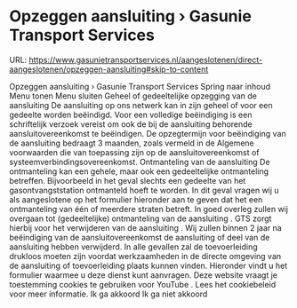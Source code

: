 # Opzeggen aansluiting › Gasunie Transport Services

URL: https://www.gasunietransportservices.nl/aangeslotenen/direct-aangeslotenen/opzeggen-aansluiting#skip-to-content

Opzeggen aansluiting › Gasunie Transport Services
Spring naar inhoud
Menu tonen
Menu sluiten
Geheel of gedeeltelijke opzegging van de
aansluiting
De
aansluiting
op ons netwerk kan in zijn geheel of voor een gedeelte worden beëindigd. Voor een volledige beëindiging is een schriftelijk verzoek vereist om ook de bij de
aansluiting
behorende
aansluitovereenkomst
te beëindigen. De opzegtermijn voor beëindiging van de
aansluiting
bedraagt 3 maanden, zoals vermeld in de
Algemene voorwaarden
die van toepassing zijn op de
aansluitovereenkomst
of systeemverbindingsovereenkomst.
Ontmanteling van de
aansluiting
De ontmanteling kan een gehele, maar ook een gedeeltelijke ontmanteling betreffen. Bijvoorbeeld in het geval slechts een gedeelte van het gasontvangststation ontmanteld hoeft te worden. In dit geval vragen wij u als
aangeslotene
op het formulier hieronder aan te geven dat het een ontmanteling van één of meerdere straten betreft.
In goed overleg zullen wij overgaan tot (gedeeltelijke) ontmanteling van de
aansluiting
.
GTS
zorgt hierbij voor het verwijderen van de
aansluiting
. Wij zullen binnen 2 jaar na beëindiging van de
aansluitovereenkomst
de
aansluiting
of deel van de
aansluiting
hebben verwijderd.
In alle gevallen zal de toevoerleiding drukloos moeten zijn voordat werkzaamheden in de directe omgeving van de
aansluiting
of toevoerleiding plaats kunnen vinden.
Hieronder vindt u het formulier waarmee u deze dienst kunt aanvragen.
Deze website vraagt je toestemming cookies te gebruiken voor
YouTube
. Lees het
cookiebeleid
voor meer informatie.
Ik ga akkoord
Ik ga niet akkoord